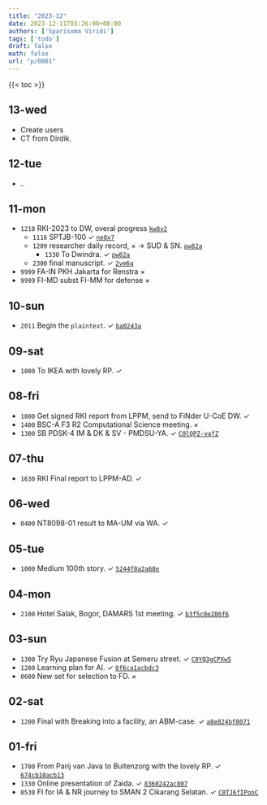 ```yaml
---
title: "2023-12"
date: 2023-12-11T03:26:00+08:00
authors: ['Sparisoma Viridi']
tags: ['todo']
draft: false
math: false
url: "p/0001"
---
```

{{< toc >}}


## 13-wed
+ Create users
+ CT from Dirdik.


## 12-tue
+ ..


## 11-mon
+ `1218` RKI-2023 to DW, overal progress [`kw8v2`](https://osf.io/kw8v2)
  - `1116` SPTJB-100 &check; [`ne8x7`](https://osf.io/ne8x7)
  - `1209` researcher daily record, &times; &rightarrow; SUD & SN. [`pw82a`](https://osf.io/pw82a)
    + `1330` To Dwindra. &check; [`pw82a`](https://osf.io/pw82a)
  - `2300` final manuscript. &check; [`2vm6q`](https://osf.io/2vm6q)
+ `9999` FA-IN PKH Jakarta for Renstra &times;
+ `9999` FI-MD subst FI-MM for defense &times;


## 10-sun
+ `2011` Begin the `plaintext`. &check; [`ba0243a`](https://github.com/dudung/plaintext/tree/ba0243a)


## 09-sat
+ `1000` To IKEA with lovely RP. &check;


## 08-fri
+ `1800` Get signed RKI report from LPPM, send to FiNder U-CoE DW. &check;
+ `1400` BSC-A F3 R2 Computational Science meeting. &times;
+ `1300` SB PDSK-4 IM & DK & SV - PMDSU-YA. &check; [`C0lQPZ-vafZ`](https://www.instagram.com/p/C0lQPZ-vafZ/)


## 07-thu
+ `1630` RKI Final report to LPPM-AD. &check;


## 06-wed
+ `0400` NT8098-01 result to MA-UM via WA. &check;


## 05-tue
+ `1000` Medium 100th story. &check; [`5244f0a2a68e`](https://medium.com/@6unpnp/5244f0a2a68e)


## 04-mon
+ `2100` Hotel Salak, Bogor, DAMARS 1st meeting. &check; [`b3f5c0e286f6`](https://medium.com/@6unpnp/b3f5c0e286f6)


## 03-sun
+ `1300` Try Ryu Japanese Fusion at Semeru street. &check; [`C0YQ3gCPXw5`](https://www.instagram.com/p/C0YQ3gCPXw5/)
+ `1200` Learning plan for AI. &check; [`8f6ca1acbdc3`](https://medium.com/@6unpnp/8f6ca1acbdc3)
+ `0600` New set for selection to FD. &times;


## 02-sat
+ `1200` Final with Breaking into a facility, an ABM-case. &check; [`a8e824bf8071`](https://medium.com/@6unpnp/a8e824bf8071)


## 01-fri
+ `1700` From Parij van Java to Buitenzorg with the lovely RP. &check; [`674cb10acb13`](https://medium.com/@6unpnp/674cb10acb13)
+ `1330` Online presentation of Zaida. &check; [`8360242ac807`](https://medium.com/@6unpnp/8360242ac807)
+ `0530` FI for IA & NR journey to SMAN 2 Cikarang Selatan. &check; [`C0TJ6fIPonC`](https://www.instagram.com/p/C0TJ6fIPonC/)
